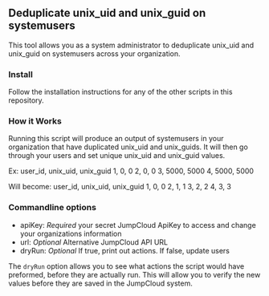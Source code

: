 ## Deduplicate unix_uid and unix_guid on systemusers

This tool allows you as a system administrator to deduplicate unix_uid and unix_guid on systemusers across your organization.

### Install
Follow the installation instructions for any of the other scripts in this repository.

### How it Works
Running this script will produce an output of systemusers in your organization that have duplicated unix_uid and unix_guids. It will then go through your users and set unique unix_uid and unix_guid values.

Ex:
user_id, unix_uid, unix_guid
1, 0, 0
2, 0, 0
3, 5000, 5000
4, 5000, 5000

Will become:
user_id, unix_uid, unix_guid
1, 0, 0
2, 1, 1
3, 2, 2
4, 3, 3

### Commandline options

- apiKey: *Required* your secret JumpCloud ApiKey to access and change your organizations information
- url: *Optional* Alternative JumpCloud API URL
- dryRun: *Optional* If true, print out actions. If false, update users

The `dryRun` option allows you to see what actions the script would have preformed, before they are actually run. This will allow you to verify the new values before they are saved in the JumpCloud system.
